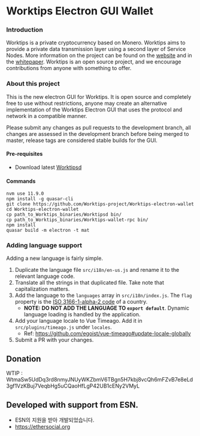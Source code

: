 # Worktips Electron GUI Wallet

### Introduction
Worktips is a private cryptocurrency based on Monero. Worktips aims to provide a private data transmission layer using a second layer of Service Nodes.
More information on the project can be found on the [website](https://worktips.xyz) and in the [whitepaper](https://worktips.xyz/whitepaper). Worktips is an open source project, and we encourage contributions from anyone with something to offer.

### About this project

This is the new electron GUI for Worktips. It is open source and completely free to use without restrictions, anyone may create an alternative implementation of the Worktips Electron GUI that uses the protocol and network in a compatible manner.

Please submit any changes as pull requests to the development branch, all changes are assessed in the development branch before being merged to master, release tags are considered stable builds for the GUI.

#### Pre-requisites
- Download latest [Worktipsd](https://github.com/worktips-project/worktips/releases)

#### Commands
```
nvm use 11.9.0
npm install -g quasar-cli
git clone https://github.com/Worktips-project/Worktips-electron-wallet
cd Worktips-electron-wallet
cp path_to_Worktips_binaries/Worktipsd bin/
cp path_to_Worktips_binaries/Worktips-wallet-rpc bin/
npm install
quasar build -m electron -t mat
```

### Adding language support

Adding a new language is fairly simple.

1. Duplicate the language file `src/i18n/en-us.js` and rename it to the relevant language code.
2. Translate all the strings in that duplicated file. Take note that capitalization matters.
3. Add the language to the `languages` array in `src/i18n/index.js`. The `flag` property is the [ISO 3166-1-alpha-2 code](https://www.iso.org/obp/ui/#search/code/) of a country.
   - **NOTE: DO NOT ADD THE LANGUAGE TO `export default`**. Dynamic language loading is handled by the application.
4. Add your language locale to Vue Timeago. Add it in `src/plugins/timeago.js` under `locales`.
   - Ref: https://github.com/egoist/vue-timeago#update-locale-globally
5. Submit a PR with your changes.

## Donation
WTIP : WtmaSw5UdDq3rd8nmyJNUyWKZbmV6TBgn5H7kbj8vcQh6mFZvB7e8eLd3gf1VzKBuj7VeqbHg5uCQaoHfLgP42UB1cENy2VMyL

## Developed with support from ESN.
- ESN의 지원을 받아 개발되었습니다.
- https://ethersocial.org
